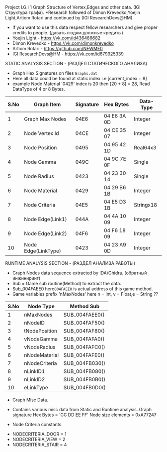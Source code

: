 Project I.G.I 1 Graph Structure of Vertex,Edges and other data. (IGI Структура графа). 
*Research followed of Dimon Krevedko,Yoejin Light,Artiom Rotari and continued by (IGI ResearchDevs@HM)
* If you want to use this data respect fellow researchers and give proper credits to people. (давать людям должные кредиты)
* Yoejin Light - https://vk.com/id436486682
* Dimon Krevedko - https://vk.com/dimonkrevedko
* Artiom Rotari - https://github.com/NEWME0
* IGI ResearchDevs@HM - https://vk.com/id679925339


STATIC ANALYSIS SECTION - (РАЗДЕЛ СТАТИЧЕСКОГО АНАЛИЗА)
* Graph Hex Signatures on files `Graphs.dat`
* Here all data could be found at static index i.e [current_index + 8] 
* example Node Material '0429' index is 20 then [20 + 8] = 28, Read DataType of 4 or 8 Bytes.

| S.No | Graph Item          | Signature | Hex Bytes     | Data-Type |
|------|---------------------|-----------|---------------|-----------|
| 1    | Graph Max Nodes     | 04E6    | 04 E6 3A 0D | Integer   |
| 2    | Node Vertex Id      | 04CE    | 04 CE 35 07 | Integer   |
| 3    | Node Position       | 0495    | 04 95 42 1D | Real64x3  |
| 4    | Node Gamma          | 049C    | 04 9C 7E 0F | Single    |
| 5    | Node Radius         | 0423    | 04 23 30 14 | Single    |
| 6    | Node Material       | 0429    | 04 29 B6 1B | Integer   |
| 7    | Node Criteria       | 04E5    | 04 E5 D3 1B | Stringx18 |
| 8    | Node Edge(Link1)    | 044A    | 04 4A 10 09 | Integer   |
| 9    | Node Edge(Link2)    | 04F6    | 04 F6 18 09 | Integer   |
| 10   | Node Edge(LinkType) | 0423    | 04 23 A9 0D | Integer   |



RUNTIME ANALYSIS SECTION - (РАЗДЕЛ АНАЛИЗА РАБОТЫ)
* Graph Nodes data sequence extracted by IDA/Ghidra. (обратный инжиниринг)
* Sub = Game sub routine(Method) to extract the data.
* Sub_004FAEE0 here`004FAEE0` is actual address of this game method.
* Game variables prefix 'nMaxNodes' here n = Int, v = Float,e = String ??

| S.No | Node Type       | Method Sub     |
|------|-----------------|----------------|
| 1    | nMaxNodes     | SUB_004FAEE0() |
| 2    | nNodeID       | SUB_004FAF50() |
| 3    | tNodePosition | SUB_004FAF80() |
| 4    | vNodeGamma    | SUB_004FAFA0() |
| 5    | vNodeRadius   | SUB_004FAFC0() |
| 6    | nNodeMaterial | SUB_004FAFE0() |
| 7    | nNodeCriteria | SUB_004FB030() |
| 8    | nLinkID1      | SUB_004FB080() |
| 9    | nLinkID2      | SUB_004FB0B0() |
| 10   | eLinkType     | SUB_004FB0D0() |


- Graph Misc Data.
- Contains various misc data from Static and Runtime analysis.
Graph signature Hex Bytes = 'CC DD EE FF'
Node size elements = 0xA77247

- Node Criteria constants.
* NODECRITERIA_DOOR = 1
* NODECRITERIA_VIEW = 2
* NODECRITERIA_STAIR = 4


